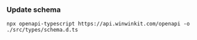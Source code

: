 
### Update schema

```
npx openapi-typescript https://api.winwinkit.com/openapi -o ./src/types/schema.d.ts
```
